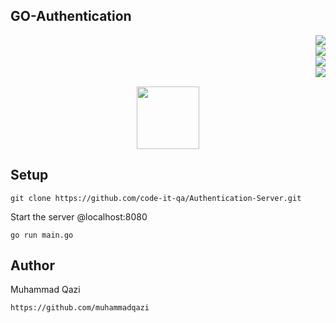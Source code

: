 ## GO-Authentication



<a href="https://github.com/confetti-framework/confetti/blob/main/test/README.md"><img align="right" src="https://img.shields.io/badge/average_coverage-87%25-yellowgreen"></a><br>
<a href="https://goreportcard.com/report/github.com/muhammadqazi"><img align="right" src="https://goreportcard.com/badge/github.com/confetti-framework/confetti"></a><br>
<a href="https://pkg.go.dev/github.com/"><img align="right" src="https://godoc.org/confetti-framework/confetti?status.svg"></a>
<br>
<a href="https://github.com/muhammadqazi"><img align="right" src="https://img.shields.io/badge/documentation-gray"></a>
<br>
<p align="center">
  <img src="https://avatars1.githubusercontent.com/u/57274804?s=400&u=058242df13e206950c08efd68a540445ce4da17f&v=4" width="100">
</p>


## Setup

```
git clone https://github.com/code-it-qa/Authentication-Server.git
```

Start the server @localhost:8080

```
go run main.go
```

## Author
Muhammad Qazi

```
https://github.com/muhammadqazi
```
